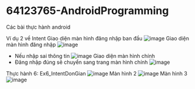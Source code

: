 # 64123765-AndroidProgramming
Các bài thực hành android

Ví dụ 2 về Intent
Giao diện màn hình đăng nhập ban đầu
![image](https://github.com/user-attachments/assets/f4038df5-a190-45f9-be44-cf3984713957)
Giao diện màn hình đăng nhập
![image](https://github.com/user-attachments/assets/7d4e4f1e-4878-4c41-b5e7-56a7df87db5c)
- Nếu nhập sai thông tin
  ![image](https://github.com/user-attachments/assets/869fbc50-1523-438f-9f39-3b252bcc8e49)
Giao diện màn hình chính
- Đăng nhập đúng sẽ chuyển sang trang màn hình chính
  ![image](https://github.com/user-attachments/assets/8a58eb3e-c407-4d73-b81c-ef8df60e9a3b)

Thực hành 6: Ex6_IntentDonGian
![image](https://github.com/user-attachments/assets/b2b6a2ef-4b19-4916-a7cf-22f1fb2eaba7)
Màn hình 2
![image](https://github.com/user-attachments/assets/6f5f5c36-fc86-4add-bd0c-9c8df5f0e94d)
Màn hình 3
![image](https://github.com/user-attachments/assets/7b2f4443-fe4c-4993-be36-3b5c0bc73e94)


